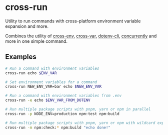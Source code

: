 # cross-run

Utility to run commands with cross-platform environment variable expansion and more.

Combines the utility of [cross-env](https://www.npmjs.com/package/cross-env), [cross-var](https://www.npmjs.com/package/cross-var), [dotenv-cli](https://www.npmjs.com/package/dotenv-cli), [concurrently](https://www.npmjs.com/package/concurrently) and more in one simple command.

## Examples

```bash
# Run a command with environment variables
cross-run echo $ENV_VAR
```

```bash
# Set environment variables for a command
cross-run NEW_ENV_VAR=bar echo $NEW_ENV_VAR
```

```bash
# Run a command with environment variables from .env
cross-run -e echo $ENV_VAR_FROM_DOTENV
```

```bash
# Run multiple package scripts with pnpm, yarn or npm in parallel
cross-run -p NODE_ENV=production npm:test npm:build
```

```bash
# Run multiple package scripts with pnpm, yarn or npm with wildcard expansion
cross-run -m npm:check:* npm:build "echo done!"
```
